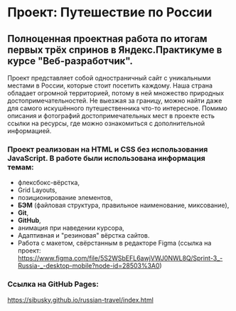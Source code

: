 # Проект: Путешествие по России

## Полноценная проектная работа по итогам первых трёх спринов в Яндекс.Практикуме в курсе "Веб-разработчик".

Проект представляет собой одностраничный сайт с уникальными местами в России, которые стоит посетить каждому. Наша страна обладает огромной территорией, потому в ней множество природных достопримечательностей. Не выезжая за границу, можно найти даже для самого искушённого путешественника что-то интересное.
Помимо описания и фотографий достопримечательных мест в проекте есть ссылки на ресурсы, где можно ознакомиться с дополнительной информацией.

### Проект реализован на HTML и CSS без использования JavaScript. В работе были использована информация темам:

- флексбокс-вёрстка,
- Grid Layouts,
- позиционирование элементов,
- **БЭМ** (файловая структура, правильное наименование, миксование),
- **Git**,
- **GitHub**,
- анимация при наведении курсора,
- Адаптивная и "резиновая" вёрстка сайтов.
- Работа с макетом, свёрстанным в редакторе Figma (ссылка на проект: https://www.figma.com/file/5S2WSbEFL6awjVWJ0NWL8Q/Sprint-3_-Russia-_-desktop-mobile?node-id=28503%3A0)

### Ссылка на GitHub Pages:

https://sibusky.github.io/russian-travel/index.html